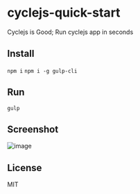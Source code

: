 # cyclejs-quick-start

Cyclejs is Good; Run cyclejs app in seconds

## Install
`npm i`
`npm i -g gulp-cli`

## Run
`gulp`

## Screenshot
![image](https://cloud.githubusercontent.com/assets/443965/20223177/a81aa7de-a87b-11e6-98d2-5c638b17da54.png)

## License
MIT
